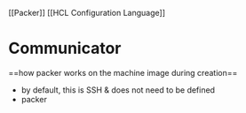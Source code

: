[[Packer]] [[HCL Configuration Language]]
# Communicator
==how packer works on the machine image during creation==
- by default, this is SSH & does not need to be defined
- packer 